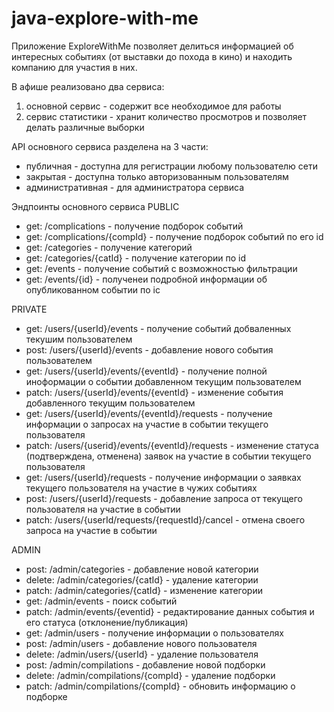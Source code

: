 # java-explore-with-me
Приложение ExploreWithMe позволяет делиться информацией об интересных событиях (от выставки до похода в кино) и находить компанию для участия в них.


В афише реализовано два сервиса:
1. основной сервис - содержит все необходимое для работы
2. сервис статистики - хранит количество просмотров и позволяет делать различные выборки

API основного сервиса разделена на 3 части:
* публичная - доступна для регистрации любому пользователю сети
* закрытая - доступна только авторизованным пользователям
* административная - для администратора сервиса

Эндпоинты основного сервиса
PUBLIC
 - get: /complications - получение подборок событий
 - get: /complications/{compId} - получение подборок событий по его id
 - get: /categories - получение категорий
 - get: /categories/{catId} - получение категории по id
 - get: /events - получение событий с возможностью фильтрации
 - get: /events/{id} - полученеи подробной информации об опубликованном событии по ic

PRIVATE
- get: /users/{userId}/events - получение событий добваленных текушим пользователем
- post: /users/{userId}/events - добавление нового события пользователем
- get: /users/{userId}/events/{eventId} - получение полной иноформации о событии добавленном текущим пользователем
- patch: /users/{userId}/events/{eventId} - изменение события добавленного текущим пользователем
- get: /users/{userId}/events/{eventId}/requests - получение информации о запросах на участие в событии текущего пользователя
- patch: /users/{userid}/events/{eventId}/requests - изменение статуса (подтверждена, отменена) заявок на участие в событии текущего пользователя
- get: /users/{userId}/requests - получение информации о заявках текущего пользователя на участие в чужих событиях
- post: /users/{userId}/requests - добавление запроса от текущего пользователя на участие в событии
- patch: /users/{userId/requests/{requestId}/cancel - отмена своего запроса на участие в событии 

ADMIN
- post: /admin/categories - добавление новой категории
- delete: /admin/categories/{catId} - удаление категории
- patch: /admin/categories/{catId} - изменение категории
- get: /admin/events - поиск событий
- patch: /admin/events/{eventid} - редактирование данных события и его статуса (отклонение/публикация)
- get: /admin/users - получение информации о пользователях
- post: /admin/users - добавление нового пользователя
- delete: /admin/users/{userId} - удаление пользователя
- post: /admin/compilations - добавление новой подборки
- delete: /admin/compilations/{compId} - удаление подборки
- patch: /admin/compilations/{compId} - обновить информацию о подборке
